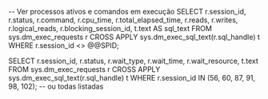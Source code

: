 -- Ver processos ativos e comandos em execução
SELECT
    r.session_id,
    r.status,
    r.command,
    r.cpu_time,
    r.total_elapsed_time,
    r.reads,
    r.writes,
    r.logical_reads,
    r.blocking_session_id,
    t.text AS sql_text
FROM sys.dm_exec_requests r
CROSS APPLY sys.dm_exec_sql_text(r.sql_handle) t
WHERE r.session_id <> @@SPID;





SELECT 
    r.session_id,
    r.status,
    r.wait_type,
    r.wait_time,
    r.wait_resource,
    t.text
FROM sys.dm_exec_requests r
CROSS APPLY sys.dm_exec_sql_text(r.sql_handle) t
WHERE r.session_id IN (56, 60, 87, 91, 98, 102);  -- ou todas listadas

